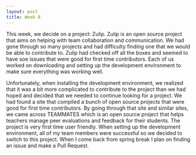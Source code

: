 ```yaml
---
layout: post
title: Week 8
---
```


This week, we decide on a project: Zulip. Zulip is an open source project that aims on helping with team collaboration and communication. We had gone through so many projects and had difficulty finding one that we would be able to contribute to. Zulip had checked off all the boxes and seemed to have soe issues that were good for first time contributors. Each of us worked on downloading and setting up the development environment to make sure everything was working well. 

Unfortunately, when installing the development environment, we realized that it was a bit more complicated to contribute to the project than we had hoped and decided that we needed to continue looking for a project. We had found a site that compiled a bunch of open source projects that were good for first time contributors. By going through that site and similar sites, we came across TEAMMATES which is an open source project that helps teachers manage peer evaluations and feedback for their students. The project is very first time user friendly. When setting up the development environment, all of my team members were successful so we decided to switch to this project. When I come back from spring break I plan on finding an issue and make a Pull Request.
